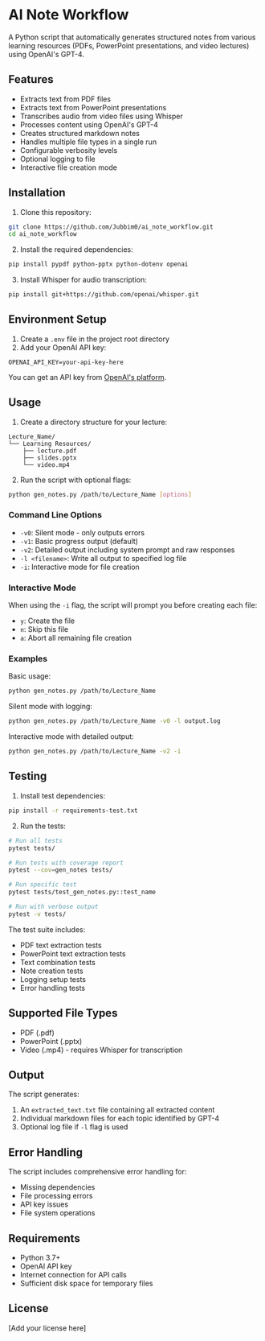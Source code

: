 # AI Note Workflow

A Python script that automatically generates structured notes from various learning resources (PDFs, PowerPoint presentations, and video lectures) using OpenAI's GPT-4.

## Features

- Extracts text from PDF files
- Extracts text from PowerPoint presentations
- Transcribes audio from video files using Whisper
- Processes content using OpenAI's GPT-4
- Creates structured markdown notes
- Handles multiple file types in a single run
- Configurable verbosity levels
- Optional logging to file
- Interactive file creation mode

## Installation

1. Clone this repository:
```bash
git clone https://github.com/Jubbim0/ai_note_workflow.git
cd ai_note_workflow
```

2. Install the required dependencies:
```bash
pip install pypdf python-pptx python-dotenv openai
```

3. Install Whisper for audio transcription:
```bash
pip install git+https://github.com/openai/whisper.git
```

## Environment Setup

1. Create a `.env` file in the project root directory
2. Add your OpenAI API key:
```
OPENAI_API_KEY=your-api-key-here
```

You can get an API key from [OpenAI's platform](https://platform.openai.com/api-keys).

## Usage

1. Create a directory structure for your lecture:
```
Lecture_Name/
└── Learning Resources/
    ├── lecture.pdf
    ├── slides.pptx
    └── video.mp4
```

2. Run the script with optional flags:
```bash
python gen_notes.py /path/to/Lecture_Name [options]
```

### Command Line Options

- `-v0`: Silent mode - only outputs errors
- `-v1`: Basic progress output (default)
- `-v2`: Detailed output including system prompt and raw responses
- `-l <filename>`: Write all output to specified log file
- `-i`: Interactive mode for file creation

### Interactive Mode

When using the `-i` flag, the script will prompt you before creating each file:
- `y`: Create the file
- `n`: Skip this file
- `a`: Abort all remaining file creation

### Examples

Basic usage:
```bash
python gen_notes.py /path/to/Lecture_Name
```

Silent mode with logging:
```bash
python gen_notes.py /path/to/Lecture_Name -v0 -l output.log
```

Interactive mode with detailed output:
```bash
python gen_notes.py /path/to/Lecture_Name -v2 -i
```

## Testing

1. Install test dependencies:
```bash
pip install -r requirements-test.txt
```

2. Run the tests:
```bash
# Run all tests
pytest tests/

# Run tests with coverage report
pytest --cov=gen_notes tests/

# Run specific test
pytest tests/test_gen_notes.py::test_name

# Run with verbose output
pytest -v tests/
```

The test suite includes:
- PDF text extraction tests
- PowerPoint text extraction tests
- Text combination tests
- Note creation tests
- Logging setup tests
- Error handling tests

## Supported File Types

- PDF (.pdf)
- PowerPoint (.pptx)
- Video (.mp4) - requires Whisper for transcription

## Output

The script generates:
1. An `extracted_text.txt` file containing all extracted content
2. Individual markdown files for each topic identified by GPT-4
3. Optional log file if `-l` flag is used

## Error Handling

The script includes comprehensive error handling for:
- Missing dependencies
- File processing errors
- API key issues
- File system operations

## Requirements

- Python 3.7+
- OpenAI API key
- Internet connection for API calls
- Sufficient disk space for temporary files

## License

[Add your license here]
